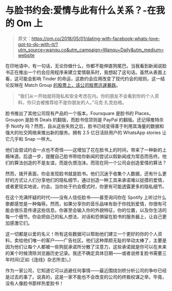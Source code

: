 # 与脸书约会:爱情与此有什么关系？-在我的 Om 上

> 原文：<https://om.co/2018/05/01/dating-with-facebook-whats-love-got-to-do-with-it/?utm_source=wanqu.co&utm_campaign=Wanqu+Daily&utm_medium=website>

在印地语中，有一句话，无论你做什么，你都不能伸直狗尾巴。当我看到新闻说脸书正在推出一个约会应用程序来建立爱情联系时，我想起了这句话。虽然从表面上看，这可能会影响 Tinder 的命运，这款约会应用改变了现代约会的规则，这一结论反映在 Match Group [的股票上，该公司股票迅速暴跌](https://www.theverge.com/2018/5/1/17307782/facebook-tinder-dating-app-f8-match-okcupid)。

> “我们从一开始就将隐私和安全考虑在内。你的朋友不会看到你的个人资料，你只会被推荐给不是你朋友的人。”马克·扎克伯格。

脸书推出了其他公司现有产品的一个版本。Foursquare 是脸书的 Places，Groupon 是脸书 Deals 的翻版，而脸书信贷则是 PayPal 的翻版。还记得推特杀手 Notify 吗？然而，自从这些失败之后，脸书已经变得善于利用其海量的数据和强大的社交网络来推出新的服务。拥有 2.5 亿日活跃用户的 WhatsApp stories 让它几乎和 Snap 一样大。

他们会尝试约会一点也不奇怪——这增加了花在脸书上的时间，带来了一种新的上瘾味道。后退一步，提醒自己脸书带给你新闻的尝试以假新闻成为常态而告终。他们的算法创造的不是友谊，而是仇恨泡沫。而现在同一个公司会创造爱情的算法？

然而，拨开表面，你会发现脸书就是脸书。他们沉迷于收集个人数据，还有什么更好的方式让人们分享他们的隐私细节，通过创造一种工具来承诺难以捉摸的爱情，或者更现实地说，约会。当你处于约会模式时，你更有可能透露更多的隐私细节。

在这个充满怀疑的时代——没有人信任脸书——甚至询问你在 Spotify 上听过什么歌都感觉是一种侮辱。然而，如果分享你的音乐品味有助于你找到爱情，你很有可能会很乐意传递这些信息。你甚至会输入你的外貌特征，你的位置，以及你生活的每一个细节。你会把自己的私人想法、对话和恐惧留在脸书的服务器上，让自己更加感激它们。

这一切都是以爱的名义！所有这些数据可以帮助他们建立一个更好的你的个人资料，卖给他们唯一的客户——广告社区。他们这种厚颜无耻的举动太棒了，主要是因为他们让每个人都被一些狗屁承诺所分散了注意力，这些承诺就是你可以在未来的某个时候清除浏览器历史记录。我还不确定具体日期——或者说修复脸书需要三年时间(正如《连线》杂志所言)。)

作为一家公司，它知道它可以逃避任何事情——最近围绕剑桥分析公司的争吵已经是过去的事了。说真的，这是一家不能也不会改变的公司的终极权谋之举。毕竟，没有人像脸书那样热爱脸书！